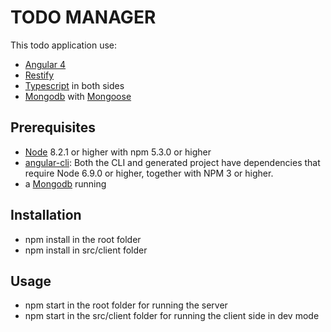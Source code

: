 # TODO MANAGER

This todo application use:
- [Angular 4](https://angular.io/)
- [Restify](http://restify.com/)
- [Typescript](https://www.typescriptlang.org/) in both sides
- [Mongodb](https://www.mongodb.com/download-center#community) with [Mongoose](http://mongoosejs.com/)

## Prerequisites

- [Node](https://nodejs.org) 8.2.1 or higher with npm 5.3.0 or higher
- [angular-cli](https://github.com/angular/angular-cli): Both the CLI and generated project have dependencies that require Node 6.9.0 or higher, together with NPM 3 or higher.
- a [Mongodb](https://www.mongodb.com/download-center#community) running

## Installation

- npm install in the root folder
- npm install in src/client folder

## Usage

- npm start in the root folder for running the server
- npm start in the src/client folder for running the client side in dev mode

